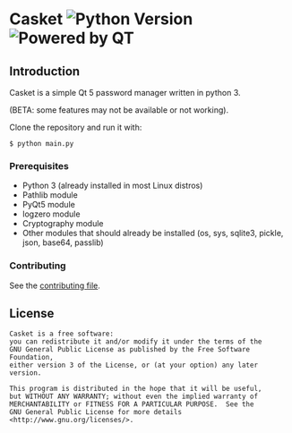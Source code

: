# Casket ![Python Version](https://img.shields.io/badge/Python-3.7-blue.svg) ![Powered by QT](https://img.shields.io/badge/Powered%20By-Qt5-green.svg)

## Introduction

Casket is a simple Qt 5 password manager written in python 3.

(BETA: some features may not be available or not working).

Clone the repository and run it with:

    $ python main.py

### Prerequisites

-   Python 3 (already installed in most Linux distros)
-   Pathlib module
-   PyQt5 module
-   logzero module
-   Cryptography module
-   Other modules that should already be installed (os, sys, sqlite3, pickle, json, base64, passlib)

### Contributing

See the [contributing file](CONTRIBUTING.md).

## License

    Casket is a free software:
    you can redistribute it and/or modify it under the terms of the
    GNU General Public License as published by the Free Software Foundation,
    either version 3 of the License, or (at your option) any later version.

    This program is distributed in the hope that it will be useful,
    but WITHOUT ANY WARRANTY; without even the implied warranty of
    MERCHANTABILITY or FITNESS FOR A PARTICULAR PURPOSE.  See the
    GNU General Public License for more details <http://www.gnu.org/licenses/>.
